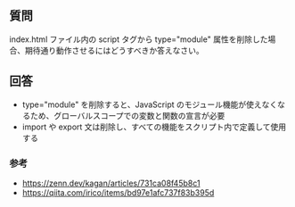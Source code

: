 ## 質問

index.html ファイル内の script タグから type="module" 属性を削除した場合、期待通り動作させるにはどうすべきか答えなさい。

## 回答

- type="module" を削除すると、JavaScript のモジュール機能が使えなくなるため、グローバルスコープでの変数と関数の宣言が必要
- import や export 文は削除し、すべての機能をスクリプト内で定義して使用する

### 参考

- https://zenn.dev/kagan/articles/731ca08f45b8c1
- https://qiita.com/irico/items/bd97e1afc737f83b395d
